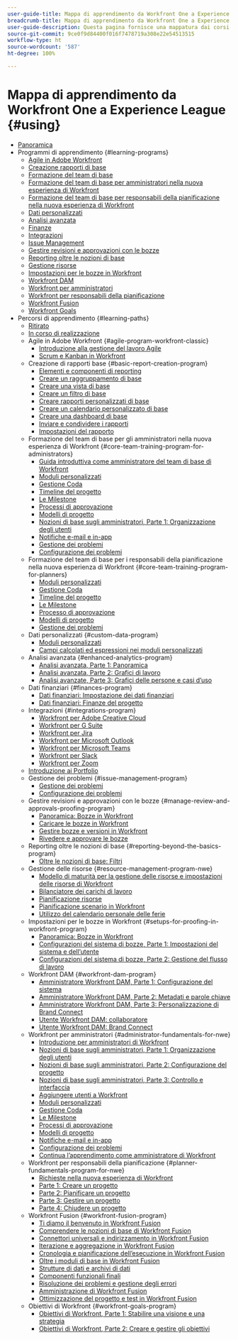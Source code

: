 ```yaml
---
user-guide-title: Mappa di apprendimento da Workfront One a Experience League
breadcrumb-title: Mappa di apprendimento da Workfront One a Experience League
user-guide-description: Questa pagina fornisce una mappatura dai corsi precedenti di Workfront One ai corsi di Experience League che sono stati appena progettati
source-git-commit: 9ce0f9d84400f016f7478719a308e22e54513515
workflow-type: ht
source-wordcount: '587'
ht-degree: 100%

---
```



# Mappa di apprendimento da Workfront One a Experience League {#using}

+ [Panoramica](overview.md)
+ Programmi di apprendimento {#learning-programs}
   + [Agile in Adobe Workfront](learning-programs/agile-program-workfront-classic.md)
   + [Creazione rapporti di base](learning-programs/basic-report-creation-program.md)
   + [Formazione del team di base](learning-programs/core-team-training-programs.md)
   + [Formazione del team di base per amministratori nella nuova esperienza di Workfront](learning-programs/core-team-training-program-for-administrators.md)
   + [Formazione del team di base per responsabili della pianificazione nella nuova esperienza di Workfront](learning-programs/core-team-training-program-for-planners.md)
   + [Dati personalizzati](learning-programs/custom-data-program.md)
   + [Analisi avanzata](learning-programs/enhanced-analytics-program.md)
   + [Finanze](learning-programs/finances-program.md)
   + [Integrazioni](learning-programs/integrations-program.md)
   + [Issue Management](learning-programs/issue-management-program.md)
   + [Gestire revisioni e approvazioni con le bozze](learning-programs/manage-review-and-approvals-proofing-program.md)
   + [Reporting oltre le nozioni di base](learning-programs/reporting-beyond-the-basics-program.md)
   + [Gestione risorse](learning-programs/resource-management-program-nwe.md)
   + [Impostazioni per le bozze in Workfront](learning-programs/setups-for-proofing-in-workfront-program.md)
   + [Workfront DAM](learning-programs/workfront-dam-program.md)
   + [Workfront per amministratori](learning-programs/administrator-fundamentals-for-nwe.md)
   + [Workfront per responsabili della pianificazione](learning-programs/planner-fundamentals-program-for-nwe.md)
   + [Workfront Fusion](learning-programs/workfront-fusion-program.md)
   + [Workfront Goals](learning-programs/workfront-goals-program.md)
+ Percorsi di apprendimento {#learning-paths}
   + [Ritirato](learning-paths/retired.md)
   + [In corso di realizzazione](learning-paths/under-construction.md)
   + Agile in Adobe Workfront {#agile-program-workfront-classic}
      + [Introduzione alla gestione del lavoro Agile](learning-paths/agile-program-workfront-classic/introduction-to-agile-work-management-MCBRAPWYD6P5E6DM2AXOEOE7FV3E.md)
      + [Scrum e Kanban in Workfront](learning-paths/agile-program-workfront-classic/scrum-and-kanban-in-adobe-workfront-MCUZT46N4LZBADHLJTVQE7WXN6HY.md)
   + Creazione di rapporti base {#basic-report-creation-program}
      + [Elementi e componenti di reporting](learning-paths/basic-report-creation-program/basic-reporting-reporting-elements-and-components-in-the-new-workfront-experienc-20Y4X000000Cai3UAC.md)
      + [Creare un raggruppamento di base](learning-paths/basic-report-creation-program/basic-reporting-create-a-basic-grouping-20Y4X000000CamjUAC.md)
      + [Creare una vista di base](learning-paths/basic-report-creation-program/basic-reporting-create-a-basic-view-20Y4X000000CanmUAC.md)
      + [Creare un filtro di base](learning-paths/basic-report-creation-program/basic-reporting-create-a-basic-filter-20Y4X000000CanwUAC.md)
      + [Creare rapporti personalizzati di base](learning-paths/basic-report-creation-program/basic-reporting-create-basic-custom-reports-20Y4X000000Cao6UAC.md)
      + [Creare un calendario personalizzato di base](learning-paths/basic-report-creation-program/basic-reporting-create-a-basic-custom-calendar-20Y4X000000CaqgUAC.md)
      + [Creare una dashboard di base](learning-paths/basic-report-creation-program/create-a-basic-dashboard-in-the-new-workfront-experience-20Y4X000000CaunUAC.md)
      + [Inviare e condividere i rapporti](learning-paths/basic-report-creation-program/send-and-share-reports-in-the-new-workfront-experience-20Y4X000000CauxUAC.md)
      + [Impostazioni del rapporto](learning-paths/basic-report-creation-program/report-settings-in-the-new-workfront-experience-20Y4X000000Cav7UAC.md)
   + Formazione del team di base per gli amministratori nella nuova esperienza di Workfront {#core-team-training-program-for-administrators}
      + [Guida introduttiva come amministratore del team di base di Workfront](learning-paths/core-team-training-program-for-administrators/getting-started-as-a-workfront-administrator-20Y0z000000bn1MEAQ.md)
      + [Moduli personalizzati](learning-paths/core-team-training-program-for-administrators/custom-forms-in-the-new-workfront-experience-final-20Y4X000000CaTmUAK.md)
      + [Gestione Coda](learning-paths/core-team-training-program-for-administrators/queue-management-20Y0z000000bn20EAA.md)
      + [Timeline del progetto](learning-paths/core-team-training-program-for-administrators/project-timelines-in-the-new-workfront-experience-20Y4X000000CaWgUAK.md)
      + [Le Milestone](learning-paths/core-team-training-program-for-administrators/milestones-for-the-new-workfront-experience-20Y4X000000CaXAUA0.md)
      + [Processi di approvazione](learning-paths/core-team-training-program-for-administrators/approval-processes-in-the-new-workfront-experience-20Y4X000000CaXFUA0.md)
      + [Modelli di progetto](learning-paths/core-team-training-program-for-administrators/project-templates-in-the-new-workfront-experience-20Y4X000000CaWqUAK.md)
      + [Nozioni di base sugli amministratori, Parte 1: Organizzazione degli utenti](learning-paths/core-team-training-program-for-administrators/administrator-fundamentals-in-the-new-workfront-experience-part-2-user-organizat-20Y0z000000bmAXEAY.md)
      + [Notifiche e-mail e in-app](learning-paths/core-team-training-program-for-administrators/email-and-in-app-notifications-in-the-new-workfront-experience-20Y4X000000CaZGUA0.md)
      + [Gestione dei problemi](learning-paths/core-team-training-program-for-administrators/managing-issues-20Y0z000000bn2eEAA.md)
      + [Configurazione dei problemi](learning-paths/core-team-training-program-for-administrators/setting-up-issues-20Y4X000000CaSjUAK.md)
   + Formazione del team di base per i responsabili della pianificazione nella nuova esperienza di Workfront {#core-team-training-program-for-planners}
      + [Moduli personalizzati](learning-paths/core-team-training-program-for-planners/custom-forms-in-the-new-workfront-experience-final-20Y4X000000CaTmUAK.md)
      + [Gestione Coda](learning-paths/core-team-training-program-for-planners/queue-management-20Y0z000000bn20EAA.md)
      + [Timeline del progetto](learning-paths/core-team-training-program-for-planners/project-timelines-in-the-new-workfront-experience-20Y4X000000CaWgUAK.md)
      + [Le Milestone](learning-paths/core-team-training-program-for-planners/milestones-for-the-new-workfront-experience-20Y4X000000CaXAUA0.md)
      + [Processo di approvazione](learning-paths/core-team-training-program-for-planners/approval-processes-in-the-new-workfront-experience-20Y4X000000CaXFUA0.md)
      + [Modelli di progetto](learning-paths/core-team-training-program-for-planners/project-templates-in-the-new-workfront-experience-20Y4X000000CaWqUAK.md)
      + [Gestione dei problemi](learning-paths/core-team-training-program-for-planners/managing-issues-20Y0z000000bn2eEAA.md)
   + Dati personalizzati {#custom-data-program}
      + [Moduli personalizzati](learning-paths/custom-data-program/custom-forms-in-the-new-workfront-experience-final-MCC2AF4MH6NRHKHJJBXO6T65DHUU.md)
      + [Campi calcolati ed espressioni nei moduli personalizzati](learning-paths/custom-data-program/calculated-fields-and-expressions-in-custom-forms-MCJTAA33NSFZHJPEKZWBQY522CK4.md)
   + Analisi avanzata {#enhanced-analytics-program}
      + [Analisi avanzata, Parte 1: Panoramica](learning-paths/enhanced-analytics-program/enhanced-analytics-part-1-overview-MCGVS3CNHMGNGPTM4CX4O23EZC4A.md)
      + [Analisi avanzata, Parte 2: Grafici di lavoro](learning-paths/enhanced-analytics-program/enhanced-analytics-part-2-work-charts-MCUCOBQSU56NE7HPPRSAWSYJW4DQ.md)
      + [Analisi avanzate, Parte 3: Grafici delle persone e casi d’uso](learning-paths/enhanced-analytics-program/enhanced-analytics-part-3-people-charts-and-common-use-cases-MCJZFZY7AXP5BPJB2JWW6II3SZ5Y.md)
   + Dati finanziari {#finances-program}
      + [Dati finanziari: Impostazione dei dati finanziari](learning-paths/finances-program/finances-setting-up-finances-MCAVHY5UBBMVDDRP3ZVGYQPAAJRI.md)
      + [Dati finanziari: Finanze del progetto](learning-paths/finances-program/finances-project-finances-in-the-new-workfront-experience-MCESNJMZFSUFDDDDIB7WTM3K3BCY.md)
   + Integrazioni {#integrations-program}
      + [Workfront per Adobe Creative Cloud](learning-paths/integrations-program/integrations-adobe-creative-cloud-MCCBICE6V2IFA57NGSOXHOIC3GKQ.md)
      + [Workfront per G Suite](learning-paths/integrations-program/integrations-g-suite-MCRUOTKTEABBEDNOCABRIDD7RVMQ.md)
      + [Workfront per Jira](learning-paths/integrations-program/integrations-jira-MCUIK23LC42VGB5F7MLMYDAL7K2Q.md)
      + [Workfront per Microsoft Outlook](learning-paths/integrations-program/integrations-microsoft-outlook-MCBOMOAWLJQZE6PD524UP4YBEIKQ.md)
      + [Workfront per Microsoft Teams](learning-paths/integrations-program/integrations-microsoft-teams-MCHCOAP6WXRNDTDI3F4GLBIKUHTA.md)
      + [Workfront per Slack](learning-paths/integrations-program/integrations-workfront-for-slack-MCZFKUF22JEFGM5GLYZ3VD26BJJU.md)
      + [Workfront per Zoom](learning-paths/integrations-program/integrations-zoom-MCU6M6VJZHGNDEZBTISBHTLXU2SE.md)
   + [Introduzione ai Portfolio](learning-paths/introduction-to-portfolios-in-the-new-workfront-experience-MCEMLOVTAZFNG2JMKTZ5AIZMFJOI.md)
   + Gestione dei problemi {#issue-management-program}
      + [Gestione dei problemi](learning-paths/issue-management-program/managing-issues-MCCKLHDW5OQNHGZCZRVG34776TWU.md)
      + [Configurazione dei problemi](learning-paths/issue-management-program/setting-up-issues-MCMJS6NVKY4BBKJD7GQWOHXZZJW4.md)
   + Gestire revisioni e approvazioni con le bozze {#manage-review-and-approvals-proofing-program}
      + [Panoramica: Bozze in Workfront](learning-paths/manage-review-and-approvals-proofing-program/overview-proofing-in-workfront-in-the-new-workfront-experience-MC6FB2EWO63JGGZIMJ6RPV7GYEWM.md)
      + [Caricare le bozze in Workfront](learning-paths/manage-review-and-approvals-proofing-program/upload-proofs-in-the-new-workfront-experience-MCR66F3DDATNE75NF4ZXETPKQQEY.md)
      + [Gestire bozze e versioni in Workfront](learning-paths/manage-review-and-approvals-proofing-program/manage-proofs-and-versions-in-the-new-workfront-experience-20Y4X000000CbEOUA0.md)
      + [Rivedere e approvare le bozze](learning-paths/manage-review-and-approvals-proofing-program/review-and-approve-proofs-in-the-new-workfront-experience-20Y4X000000CbMmUAK.md)
   + Reporting oltre le nozioni di base {#reporting-beyond-the-basics-program}
      + [Oltre le nozioni di base: Filtri](learning-paths/reporting-beyond-the-basics-program/beyond-the-basic-filters-MCMHSPVRIC55FQTAWUB3YNWQZ47M.md)
   + Gestione delle risorse {#resource-management-program-nwe}
      + [Modello di maturità per la gestione delle risorse e impostazioni delle risorse di Workfront](learning-paths/resource-management-program-nwe/resource-maturity-model-and-workfront-resource-settings-in-the-new-workfront-exp-MCEG7GR6XRMFCY3FASD3CDHJV6ZA.md)
      + [Bilanciatore dei carichi di lavoro](learning-paths/resource-management-program-nwe/workload-balancer-in-the-new-workfront-experience-MCFQ5RSEGHSFGEXNNLC6FEMMSAII.md)
      + [Pianificazione risorse](learning-paths/resource-management-program-nwe/resource-planner-in-the-new-workfront-experience-MCSZAIAEJOUNDO5KOEYJVJWTOPVA.md)
      + [Pianificazione scenario in Workfront](learning-paths/resource-management-program-nwe/scenario-planner.md)
      + [Utilizzo del calendario personale delle ferie](learning-paths/resource-management-program-nwe/using-the-personal-time-off-calendar-in-the-new-workfront-experience-MCIOUJUCRMCZBJ3HOUPLPXNXSZLA.md)
   + Impostazioni per le bozze in Workfront {#setups-for-proofing-in-workfront-program}
      + [Panoramica: Bozze in Workfront](learning-paths/setups-for-proofing-in-workfront-program/overview-proofing-in-workfront-in-the-new-workfront-experience-MC6FB2EWO63JGGZIMJ6RPV7GYEWM.md)
      + [Configurazioni del sistema di bozze, Parte 1: Impostazioni del sistema e dell’utente](learning-paths/setups-for-proofing-in-workfront-program/proof-system-setups-part-1-system-and-user-settings-MCFUCXF7PWWFHIRNIKUULXRLJZW4.md)
      + [Configurazioni del sistema di bozze, Parte 2: Gestione del flusso di lavoro](learning-paths/setups-for-proofing-in-workfront-program/proof-system-setups-part-2-workflow-management-MCKUF6NTIJ6BGMXHBCXXX6NN53EA.md)
   + Workfront DAM {#workfront-dam-program}
      + [Amministratore Workfront DAM, Parte 1: Configurazione del sistema](learning-paths/workfront-dam-program/workfront-dam-administrator-part-1-system-setup-MCMJKPUBI52JEDBDCT7HVRLYLXH4.md)
      + [Amministratore Workfront DAM, Parte 2: Metadati e parole chiave](learning-paths/workfront-dam-program/workfront-dam-administrator-part-2-metadata-and-keywords-MCW5G74KVOTJGFVCRGEDNKLVWNGQ.md)
      + [Amministratore Workfront DAM, Parte 3: Personalizzazione di Brand Connect](learning-paths/workfront-dam-program/workfront-dam-administrator-brand-connect-customization-MCJARI7634BNDBTOB4JP7IVVLNS4.md)
      + [Utente Workfront DAM: collaboratore](learning-paths/workfront-dam-program/workfront-dam-contributor-MCJGYEKF4XDZCQ7I7ZSFCLBBI5GA.md)
      + [Utente Workfront DAM: Brand Connect](learning-paths/workfront-dam-program/workfront-dam-user-brand-connect-MCYJEWMLFP45FRTBJYYWQ6R54W4E.md)
   + Workfront per amministratori {#administrator-fundamentals-for-nwe}
      + [Introduzione per amministratori di Workfront](learning-paths/administrator-fundamentals-for-nwe/getting-started-as-a-workfront-administrator-MCXLYUSVWCCBB5LIZB3WDLKSR24Q.md)
      + [Nozioni di base sugli amministratori, Parte 1: Organizzazione degli utenti](learning-paths/administrator-fundamentals-for-nwe/administrator-fundamentals-in-the-new-workfront-experience-part-1-project-workfl-MCTBVZ3Q3J5RHNLIPPZPFSQRLKUY.md)
      + [Nozioni di base sugli amministratori, Parte 2: Configurazione del progetto](learning-paths/administrator-fundamentals-for-nwe/administrator-fundamentals-in-the-new-workfront-experience-part-2-user-organizat-MCUPSLH2M2WBDTFI2VKSRE2BRGKY.md)
      + [Nozioni di base sugli amministratori, Parte 3: Controllo e interfaccia](learning-paths/administrator-fundamentals-for-nwe/administrator-fundamentals-control-and-interface-experience-MCNCSSMXLPDFEERGVEM4EWL2I4LI.md)
      + [Aggiungere utenti a Workfront](learning-paths/administrator-fundamentals-for-nwe/add-users-to-workfront-in-the-new-workfront-experience-20Y4X000000CaVYUA0.md)
      + [Moduli personalizzati](learning-paths/administrator-fundamentals-for-nwe/custom-forms-in-the-new-workfront-experience-final-MCC2AF4MH6NRHKHJJBXO6T65DHUU.md)
      + [Gestione Coda](learning-paths/administrator-fundamentals-for-nwe/queue-management-MCYCJRWK36QZBP7PGMNDMSPRN3LE.md)
      + [Le Milestone](learning-paths/administrator-fundamentals-for-nwe/milestones-for-the-new-workfront-experience-MCKGV4HGLYCFEITCWXFOIRWJLW7Y.md)
      + [Processi di approvazione](learning-paths/administrator-fundamentals-for-nwe/approval-processes-in-the-new-workfront-experience-MCG72NHD2HPJGZBD7ANMBBNORGBM.md)
      + [Modelli di progetto](learning-paths/administrator-fundamentals-for-nwe/project-templates-in-the-new-workfront-experience-MCGLS7GRNLDZDFPF6AEOGIDZFDG4.md)
      + [Notifiche e-mail e in-app](learning-paths/administrator-fundamentals-for-nwe/email-and-in-app-notifications-in-the-new-workfront-experience-20Y4X000000CaZGUA0.md)
      + [Configurazione dei problemi](learning-paths/administrator-fundamentals-for-nwe/setting-up-issues-MCMJS6NVKY4BBKJD7GQWOHXZZJW4.md)
      + [Continua l’apprendimento come amministratore di Workfront](learning-paths/administrator-fundamentals-for-nwe/continue-learning-as-a-workfront-administrator-MCVCFIUIET6FF6PEXTGHEVDRMYLE.md)
   + Workfront per responsabili della pianificazione {#planner-fundamentals-program-for-nwe}
      + [Richieste nella nuova esperienza di Workfront](learning-paths/planner-fundamentals-program-for-nwe/core-team-requests-in-the-new-workfront-experience-20Y0z000000bmzkEAA.md)
      + [Parte 1: Creare un progetto](learning-paths/planner-fundamentals-program-for-nwe/planner-fundamentals-for-the-new-workfront-experience-20Y0z000000blfZEAQ.md)
      + [Parte 2: Pianificare un progetto](learning-paths/planner-fundamentals-program-for-nwe/planner-fundamentals-for-the-new-workfront-experience-part-2-plan-a-project-20Y0z000000bm79EAA.md)
      + [Parte 3: Gestire un progetto](learning-paths/planner-fundamentals-program-for-nwe/planner-fundamentals-for-the-new-workfront-experience-part-3-manage-a-project-20Y0z000000bm7xEAA.md)
      + [Parte 4: Chiudere un progetto](learning-paths/planner-fundamentals-program-for-nwe/planner-fundamentals-for-the-new-workfront-experience-part-4-close-a-project.md)
   + Workfront Fusion {#workfront-fusion-program}
      + [Ti diamo il benvenuto in Workfront Fusion](learning-paths/workfront-fusion-program/welcome-to-fusion-MCA4WNXPOIZ5DHBLTPLZHRTFH2SI.md)
      + [Comprendere le nozioni di base di Workfront Fusion](learning-paths/workfront-fusion-program/understand-the-basics-of-fusion-MCMUGZZO6TYBH75ILCUQ6WGEDBYY.md)
      + [Connettori universali e indirizzamento in Workfront Fusion](learning-paths/workfront-fusion-program/universal-connectors-and-routing-in-fusion-MCNYZ474LYKNDSDE7PCZFB7CFR44.md)
      + [Iterazione e aggregazione in Workfront Fusion](learning-paths/workfront-fusion-program/iteration-and-aggregation-in-fusion-MC2FVLBDEXCBA4HH7VD4ATZGLSXQ.md)
      + [Cronologia e pianificazione dell’esecuzione in Workfront Fusion](learning-paths/workfront-fusion-program/execution-history-and-scheduling-in-fusion-MCOXFXNTIU5ZG4XH6LZ5D5P54JDI.md)
      + [Oltre i moduli di base in Workfront Fusion](learning-paths/workfront-fusion-program/beyond-basic-modules-in-fusion-MCMF5QEBRJEJFYVP2N5CH4CJCLUM.md)
      + [Strutture di dati e archivi di dati](learning-paths/workfront-fusion-program/data-structures-and-data-stores-MC3J7HVUNPWNC4FLNVZJ24UWVTG4.md)
      + [Componenti funzionali finali](learning-paths/workfront-fusion-program/final-functional-bits-and-bobs-MCUA6BEWSZDJEULJQDBMB2TRWCM4.md)
      + [Risoluzione dei problemi e gestione degli errori](learning-paths/workfront-fusion-program/troubleshooting-and-error-handling-MCT4SFAKEY3NDGDJVIHESL2BOP4A.md)
      + [Amministrazione di Workfront Fusion](learning-paths/workfront-fusion-program/fusion-administration-MCI572SLFAXBF5VEKD4R2B3M3PXE.md)
      + [Ottimizzazione del progetto e test in Workfront Fusion](learning-paths/workfront-fusion-program/design-optimization-and-testing-in-workfront-fusion-MCS7E3SDEEP5F6ZFXWTMHIZKHAOA.md)
   + Obiettivi di Workfront {#workfront-goals-program}
      + [Obiettivi di Workfront, Parte 1: Stabilire una visione e una strategia](learning-paths/workfront-goals-program/workfront-goals-part-1-establish-a-vision-and-strategy-MCBJQVJCURNBDQTAUWA3ZU6IZWSI.md)
      + [Obiettivi di Workfront, Parte 2: Creare e gestire gli obiettivi](learning-paths/workfront-goals-program/workfront-goals-part-2-creating-and-managing-your-goals-final-MCRNJ6CEYOKNCYRHVXFLV7BF7GQE.md)
